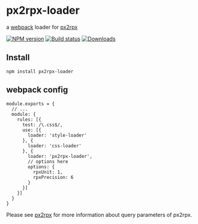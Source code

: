 # px2rpx-loader

a [webpack](http://webpack.github.io/) loader for [px2rpx](https://github.com/megalojs/megalo-px2rpx)

[![NPM version][npm-image]][npm-url]
[![Build status][travis-image]][travis-url]
[![Downloads][downloads-image]][downloads-url]

[npm-image]: https://img.shields.io/npm/v/@megalo/px2rpx-loader.svg
[npm-url]: https://npmjs.org/package/@megalo/px2rpx-loader
[travis-image]: https://img.shields.io/travis/megalojs/megalo-px2rpx-loader.svg
[travis-url]: https://travis-ci.org/megalojs/megalo-px2rpx-loader
[downloads-image]: http://img.shields.io/npm/dm/@megalo/px2rpx-loader.svg
[downloads-url]: https://npmjs.org/package/@megalo/px2rpx-loader

## Install

`npm install px2rpx-loader`

## webpack config

```
module.exports = {
  // ...
  module: {
    rules: [{
      test: /\.css$/,
      use: [{
        loader: 'style-loader'
      }, {
        loader: 'css-loader'
      }, {
        loader: 'px2rpx-loader',
        // options here
        options: {
          rpxUnit: 1,
          rpxPrecision: 6
        }
      }]
    }]
  }
}
```

Please see [px2rpx](https://github.com/megalojs/megalo-px2rpx) for more information about query parameters of px2rpx.
